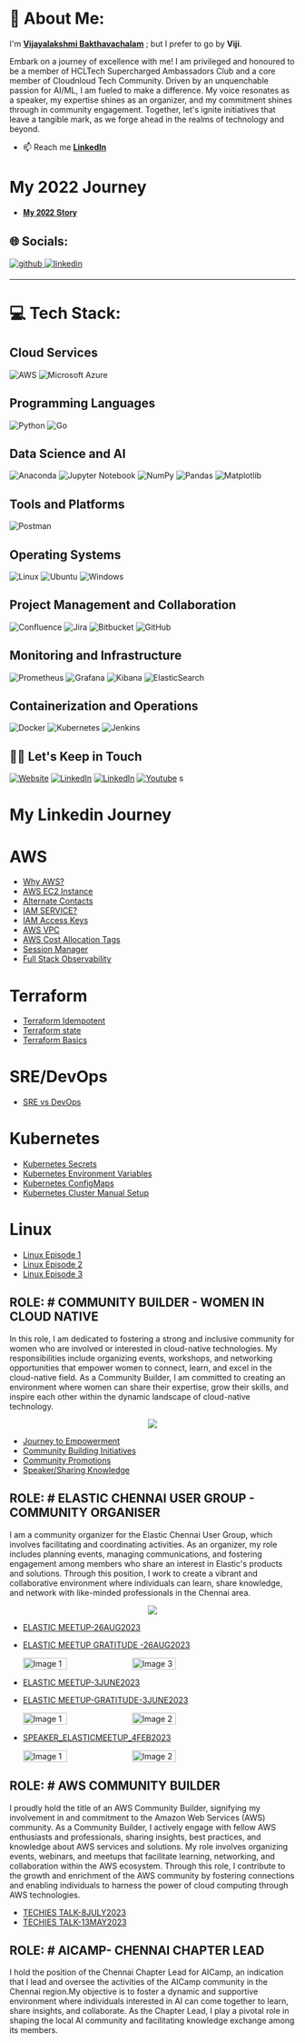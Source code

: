 # 💫 About Me:

<!--
**VijayalakshmiBakthavachalam/VijayalakshmiBakthavachalam** is a ✨ _special_ ✨ repository because its `README.md` (this file) appears on your GitHub profile.

Here are some ideas to get you started:

- 🔭 I’m currently working on ...
- 🌱 I’m currently learning ...
- 👯 I’m looking to collaborate on ...
- 🤔 I’m looking for help with ...
- 💬 Ask me about ...
- 📫 How to reach me: ...
- 😄 Pronouns: ...
- ⚡ Fun fact: ...
-->

I'm **[Vijayalakshmi Bakthavachalam](https://www.linkedin.com/in/vijayatech/)** ; but I prefer to go by **Viji**. 

Embark on a journey of excellence with me! I am privileged and honoured to be a member of HCLTech Supercharged Ambassadors Club and a core member of Cloudnloud Tech Community. Driven by an unquenchable passion for AI/ML, I am fueled to make a difference. My voice resonates as a speaker, my expertise shines as an organizer, and my commitment shines through in community engagement. Together, let's ignite initiatives that leave a tangible mark, as we forge ahead in the realms of technology and beyond.

- :mailbox: Reach me **[LinkedIn](https://www.linkedin.com/in/vijayatech/)** 

# My 2022 Journey

- [𝐌𝐲 𝟐𝟎𝟐𝟐 𝐒𝐭𝐨𝐫𝐲](https://www.linkedin.com/posts/vijayatech_hcl-superchargingprogress-2022yearends-activity-7015029992111693825-N_XR) 


## 🌐 Socials: 
<a href="https://github.com/vijayalakshmibakthavachalam" target="_blank">
<img src=https://img.shields.io/badge/github-%2324292e.svg?&style=for-the-badge&logo=github&logoColor=white alt=github style="margin-bottom: 5px;" />
</a>
<a href="https://www.linkedin.com/in/vijayatech/" target="_blank">
<img src=https://img.shields.io/badge/linkedin-%231E77B5.svg?&style=for-the-badge&logo=linkedin&logoColor=white alt=linkedin style="margin-bottom: 5px;" />
</a>

---
 
  # 💻 Tech Stack:

## Cloud Services
![AWS](https://img.shields.io/badge/AWS-%23FF9900.svg?style=for-the-badge&logo=amazon-aws&logoColor=white)
![Microsoft Azure](https://www.vectorlogo.zone/logos/microsoft_azure/microsoft_azure-icon.svg?style=for-the-badge)

## Programming Languages
![Python](https://img.shields.io/badge/python-3670A0?style=for-the-badge&logo=python&logoColor=ffdd54)
![Go](https://img.shields.io/badge/go-%2300ADD8.svg?style=for-the-badge&logo=go&logoColor=white)


## Data Science and AI
![Anaconda](https://img.shields.io/badge/Anaconda-%2344A833.svg?style=for-the-badge&logo=anaconda&logoColor=white)
![Jupyter Notebook](https://img.shields.io/badge/jupyter-%23FA0F00.svg?style=for-the-badge&logo=jupyter&logoColor=white)
![NumPy](https://img.shields.io/badge/numpy-%23013243.svg?style=for-the-badge&logo=numpy&logoColor=white)
![Pandas](https://img.shields.io/badge/pandas-%23150458.svg?style=for-the-badge&logo=pandas&logoColor=white)
![Matplotlib](https://img.shields.io/badge/Matplotlib-%23ffffff.svg?style=for-the-badge&logo=Matplotlib&logoColor=black)


## Tools and Platforms

![Postman](https://img.shields.io/badge/Postman-FF6C37?style=for-the-badge&logo=postman&logoColor=white)


## Operating Systems
![Linux](https://img.shields.io/badge/Linux-FCC624?style=for-the-badge&logo=linux&logoColor=black)
![Ubuntu](https://img.shields.io/badge/Ubuntu-E95420?style=for-the-badge&logo=ubuntu&logoColor=white)
![Windows](https://img.shields.io/badge/Windows-0078D6?style=for-the-badge&logo=windows&logoColor=white)

## Project Management and Collaboration
![Confluence](https://img.shields.io/badge/confluence-%23172BF4.svg?style=for-the-badge&logo=confluence&logoColor=white)
![Jira](https://img.shields.io/badge/jira-%230A0FFF.svg?style=for-the-badge&logo=jira&logoColor=white)
![Bitbucket](https://img.shields.io/badge/bitbucket-%230047B3.svg?style=for-the-badge&logo=bitbucket&logoColor=white)
![GitHub](https://img.shields.io/badge/github-%23121011.svg?style=for-the-badge&logo=github&logoColor=white)

## Monitoring and Infrastructure
![Prometheus](https://img.shields.io/badge/Prometheus-%23E6522C.svg?style=for-the-badge&logo=Prometheus&logoColor=white)
![Grafana](https://img.shields.io/badge/grafana-%23F46800.svg?style=for-the-badge&logo=grafana&logoColor=white)
![Kibana](https://img.shields.io/badge/Kibana-005571?style=for-the-badge&logo=Kibana&logoColor=white)
![ElasticSearch](https://img.shields.io/badge/Elastic_Search-005571?style=for-the-badge&logo=elasticsearch&logoColor=white)


## Containerization and Operations
![Docker](https://img.shields.io/badge/Docker-2496ED?style=for-the-badge&logo=docker&logoColor=white)
![Kubernetes](https://img.shields.io/badge/Kubernetes-326CE5?style=for-the-badge&logo=kubernetes&logoColor=white)
![Jenkins](https://img.shields.io/badge/Jenkins-D24939?style=for-the-badge&logo=Jenkins&logoColor=white)


## 🤝🏻 Let's Keep in Touch

<p align="left">
<a href="https://cloudnloud.com/"><img alt="Website" src="https://img.shields.io/badge/Website-cloudnloud.com-blue?style=flat-square&logo=google-chrome"></a>
<a href="https://www.linkedin.com/in/vijayatech/"><img alt="LinkedIn" src="https://img.shields.io/badge/LinkedIn-vijayatech-blue?style=flat-square&logo=linkedin"></a>
<a href="https://twitter.com/cloudnloud"><img alt="LinkedIn" src="https://img.shields.io/badge/Twitter-cloudnloud-blue?style=flat-square&logo=twitter"></a>
<a href="https://www.youtube.com/user/cloudnloud"><img alt="Youtube" src="https://img.shields.io/badge/youtube-cloudnloud-blue?style=flat-square&logo=youtube"></a>
s
  
# My Linkedin Journey

# AWS

- [Why AWS?](https://www.linkedin.com/posts/vijayatech_aws-awscloud-awscommunity-activity-7016288451830456320-Rvfq/)
- [AWS EC2 Instance](https://www.linkedin.com/posts/vijayatech_devops-cloud-cloudnative-activity-6980775787230617601-sybx/)
- [Alternate Contacts](https://www.linkedin.com/posts/vijayatech_aws-aws-awscloud-activity-7016644229451976704-FRbo/)
- [IAM SERVICE?](https://www.linkedin.com/posts/vijayatech_aws-aws-awscloud-activity-7016964843165413376-XzqZ/)
- [IAM Access Keys](https://www.linkedin.com/posts/vijayatech_aws-awscloud-awscommunity-activity-7017559317272813568-yMrF/)
- [AWS VPC](https://www.linkedin.com/posts/vijayatech_connections-aws-awscloud-activity-7018663124929044480-FU5z/)
- [AWS Cost Allocation Tags](https://www.linkedin.com/posts/vijayatech_hey-connections-today-let-me-share-a-brief-activity-7020093635790610432-nxek)
- [Session Manager](https://www.linkedin.com/posts/vijayatech_aws-cloud-cloudlearning-activity-7020455704847126528-GzVF/)
- [Full Stack Observability](https://www.linkedin.com/posts/vijayatech_aws-awscommunity-cloud-activity-7020796180678799361-V1pT/)

# Terraform

- [Terraform Idempotent](https://www.linkedin.com/posts/vijayatech_iac-terraform-cloud-activity-7012834505870761985-Jla7/)
- [Terraform state](https://www.linkedin.com/posts/vijayatech_connections-hashicorp-terraform-activity-7011872685316091904-Hae4/)
- [Terraform Basics](https://www.linkedin.com/posts/vijayatech_connections-hashicorp-terraform-activity-7008884998426546176-xdrb/)

# SRE/DevOps

- [SRE vs DevOps](https://www.linkedin.com/posts/vijayatech_cloudnloud-sre-devops-activity-7012466812760059904-1vau/)

# Kubernetes

- [Kubernetes Secrets](https://www.linkedin.com/posts/vijayatech_kuberneteslearningday3-kubernetescluster-activity-7004327538772647936-FkLI/)
- [Kubernetes Environment Variables](https://www.linkedin.com/posts/vijayatech_connections-hashicorp-terraform-activity-7011872685316091904-Hae4/)
- [Kubernetes ConfigMaps](https://www.linkedin.com/posts/vijayatech_kuberneteslearningday2-kubernetescluster-activity-7003960461482221568-64o3/)
- [Kubernetes Cluster Manual Setup](https://www.linkedin.com/posts/vijayatech_kubernetes-cluster-in-simple-steps-activity-6998956491953123328--kWW/)


# Linux

- [Linux Episode 1](https://www.linkedin.com/posts/vijayatech_linuxbytesinbits-devops-sre-activity-6952975171301371905-Axn5/)
- [Linux Episode 2](https://www.linkedin.com/posts/vijayatech_linux-fundamental-series-1-activity-6959922687263596544-xOfh/)
- [Linux Episode 3](https://www.linkedin.com/posts/vijayatech_linux-fundamental-series-episode-03-activity-6961186348858847232-riK5/)

## ROLE: # COMMUNITY BUILDER - WOMEN IN CLOUD NATIVE
<p>
In this role, I am dedicated to fostering a strong and inclusive community for women who are involved or interested in cloud-native technologies. My responsibilities include organizing events, workshops, and networking opportunities that empower women to connect, learn, and excel in the cloud-native field. As a Community Builder, I am committed to creating an environment where women can share their expertise, grow their skills, and inspire each other within the dynamic landscape of cloud-native technology.
</p>

<p align="center">
  <img src="https://github.com/VijayalakshmiBakthavachalam/VijayalakshmiBakthavachalam/blob/main/Event%20deck/Womenincloudnative/Screenshot%202023-09-03%20183317.png" ></p>

- [Journey to Empowerment](https://www.linkedin.com/feed/update/urn:li:activity:7086599252226834432/)
- [Community Building Initiatives](https://www.linkedin.com/posts/vijayatech_cfp-for-women-in-cloud-native-events-activity-7095254984019103744-eIE4?utm_source=share&utm_medium=member_desktop/)
- [Community Promotions](https://www.linkedin.com/posts/vijayatech_kubernetes-101-activity-7086943593088614400-AFMT?utm_source=share&utm_medium=member_desktop/)
- [Speaker/Sharing Knowledge](https://community.cncf.io/events/details/cncf-women-in-cloud-native-presents-terraform-101/)

## ROLE: # ELASTIC CHENNAI USER GROUP - COMMUNITY ORGANISER

<p>
I am a community organizer for the Elastic Chennai User Group, which involves facilitating and coordinating activities. As an organizer, my role includes planning events, managing communications, and fostering engagement among members who share an interest in Elastic's products and solutions. Through this position, I work to create a vibrant and collaborative environment where individuals can learn, share knowledge, and network with like-minded professionals in the Chennai area.
</p>

<p align="center">
  <img src="https://github.com/VijayalakshmiBakthavachalam/VijayalakshmiBakthavachalam/blob/main/Event%20deck/Badges/61914376-b6b5-4856-890a-5b613b948db2.png" ></p>

- [ELASTIC MEETUP-26AUG2023](https://www.linkedin.com/posts/vijayatech_cloudnloud-elastic-meetup-activity-7097194916543426560-ZiwS?utm_source=share&utm_medium=member_desktop/)
- [ELASTIC MEETUP GRATITUDE -26AUG2023](https://www.linkedin.com/posts/vijayatech_elastic-community-techmeetup-activity-7101817287904559105-noWw?utm_source=share&utm_medium=member_desktop)
  <div style="display:flex;">
  <img src="https://github.com/VijayalakshmiBakthavachalam/VijayalakshmiBakthavachalam/blob/main/Event%20deck/ELASTIC%20MEETUP%20AUG23/Image1.jpeg" alt="Image 1" style="width:40%;">
  <img src="https://github.com/VijayalakshmiBakthavachalam/VijayalakshmiBakthavachalam/blob/main/Event%20deck/ELASTIC%20MEETUP%20AUG23/Image4.jpeg" alt="Image 3" style="width:40%;">
  </div>
  
- [ELASTIC MEETUP-3JUNE2023](https://www.linkedin.com/posts/vijayatech_elastic-cloudnloud-meetup-chennai-sat-activity-7066356366436675584-EnuG?utm_source=share&utm_medium=member_desktop)
- [ELASTIC MEETUP-GRATITUDE-3JUNE2023](https://www.linkedin.com/posts/vijayatech_clounloud-awsdatausergroupbangalore-community-activity-7070837663032901632-exB9?utm_source=share&utm_medium=member_desktop/)
  <div style="display:flex;">
  <img src="https://github.com/VijayalakshmiBakthavachalam/VijayalakshmiBakthavachalam/blob/main/Event%20deck/ELASTIC%20MEETUP%20JUN23/Image1.jpeg" alt="Image 1" style="width:40%;">
  <img src="https://github.com/VijayalakshmiBakthavachalam/VijayalakshmiBakthavachalam/blob/main/Event%20deck/ELASTIC%20MEETUP%20JUN23/Image2.jpeg" alt="Image 2" style="width:40%;">
  </div>
- [SPEAKER_ELASTICMEETUP_4FEB2023](https://www.linkedin.com/posts/vijayatech_elastic-speaker-cloudnloud-activity-7028213856904613888-gLyq?utm_source=share&utm_medium=member_desktop/)
  <div style="display:flex;">
  <img src="https://github.com/VijayalakshmiBakthavachalam/VijayalakshmiBakthavachalam/blob/main/Event%20deck/SPEAKER/Image1.jpeg" alt="Image 1" style="width:40%;">
  <img src="https://github.com/VijayalakshmiBakthavachalam/VijayalakshmiBakthavachalam/blob/main/Event%20deck/SPEAKER/Image2.jpeg" alt="Image 2" style="width:40%;">
  </div>

## ROLE: # AWS COMMUNITY BUILDER
<p>
I proudly hold the title of an AWS Community Builder, signifying my involvement in and commitment to the Amazon Web Services (AWS) community. As a Community Builder, I actively engage with fellow AWS enthusiasts and professionals, sharing insights, best practices, and knowledge about AWS services and solutions. My role involves organizing events, webinars, and meetups that facilitate learning, networking, and collaboration within the AWS ecosystem. Through this role, I contribute to the growth and enrichment of the AWS community by fostering connections and enabling individuals to harness the power of cloud computing through AWS technologies.
</p>

- [TECHIES TALK-8JULY2023](https://www.linkedin.com/posts/vijayatech_techies-talk-episode-3-sat-jul-8-2023-activity-7082360418257563648-tRQQ?utm_source=share&utm_medium=member_desktop/)
- [TECHIES TALK-13MAY2023](https://www.linkedin.com/posts/vijayatech_github-cloudnloudmeetup-activity-7064334469498908672-nCBN?utm_source=share&utm_medium=member_desktop/)


## ROLE: # AICAMP- CHENNAI CHAPTER LEAD

<p>
I hold the position of the Chennai Chapter Lead for AICamp, an indication that I lead and oversee the activities of the AICamp community in the Chennai region.My objective is to foster a dynamic and supportive environment where individuals interested in AI can come together to learn, share insights, and collaborate. As the Chapter Lead, I play a pivotal role in shaping the local AI community and facilitating knowledge exchange among its members.
</p>
